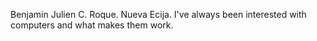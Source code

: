Benjamin Julien C. Roque. 
Nueva Ecija. 
I've always been interested with computers and what makes them work.
